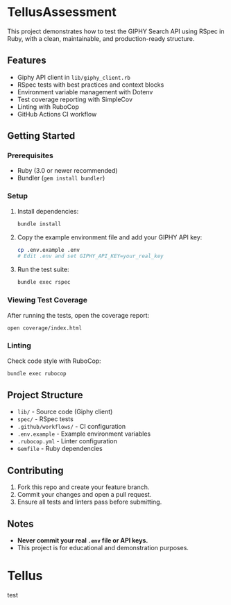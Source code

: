 
# TellusAssessment

This project demonstrates how to test the GIPHY Search API using RSpec in Ruby, with a clean, maintainable, and production-ready structure.

## Features
- Giphy API client in `lib/giphy_client.rb`
- RSpec tests with best practices and context blocks
- Environment variable management with Dotenv
- Test coverage reporting with SimpleCov
- Linting with RuboCop
- GitHub Actions CI workflow

## Getting Started

### Prerequisites
- Ruby (3.0 or newer recommended)
- Bundler (`gem install bundler`)

### Setup
1. Install dependencies:
   ```sh
   bundle install
   ```
2. Copy the example environment file and add your GIPHY API key:
   ```sh
   cp .env.example .env
   # Edit .env and set GIPHY_API_KEY=your_real_key
   ```
3. Run the test suite:
   ```sh
   bundle exec rspec
   ```

### Viewing Test Coverage
After running the tests, open the coverage report:
```sh
open coverage/index.html
```

### Linting
Check code style with RuboCop:
```sh
bundle exec rubocop
```

## Project Structure
- `lib/` - Source code (Giphy client)
- `spec/` - RSpec tests
- `.github/workflows/` - CI configuration
- `.env.example` - Example environment variables
- `.rubocop.yml` - Linter configuration
- `Gemfile` - Ruby dependencies

## Contributing
1. Fork this repo and create your feature branch.
2. Commit your changes and open a pull request.
3. Ensure all tests and linters pass before submitting.

## Notes
- **Never commit your real `.env` file or API keys.**
- This project is for educational and demonstration purposes.
# Tellus

test